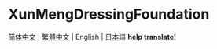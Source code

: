 # XunMengDressingFoundation


 [简体中文](https://github.com/whiterasbk/XunMengDressingFoundation/blob/master/README.md) | [繁體中文](https://github.com/whiterasbk/XunMengDressingFoundation/blob/master/README_zh-Han.md) | English | [日本語](https://github.com/whiterasbk/XunMengDressingFoundation/blob/master/README_ja.md) 
**help translate!**
